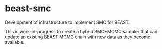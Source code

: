 # beast-smc
Development of infrastructure to implement SMC for BEAST.

This is work-in-progress to create a hybrid SMC+MCMC sampler that can update an existing BEAST MCMC chain with new data as they become available.
